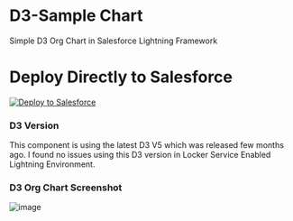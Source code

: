 # D3-Sample Chart
Simple D3 Org Chart in Salesforce Lightning Framework

# Deploy Directly to Salesforce

<a href="https://githubsfdeploy.herokuapp.com?owner=jaganpro&repo=D3-SampleCharts/D3OrgChart">
  <img alt="Deploy to Salesforce"
       src="https://raw.githubusercontent.com/afawcett/githubsfdeploy/master/deploy.png">
</a>

### D3 Version
This component is using the latest D3 V5 which was released few months ago.
I found no issues using this D3 version in Locker Service Enabled Lightning Environment.

### D3 Org Chart Screenshot

![image](https://user-images.githubusercontent.com/2145211/48094315-d7d7c980-e1df-11e8-917a-aeefa865cfb1.png)
